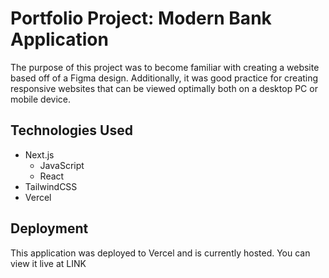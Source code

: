 # Portfolio Project: Modern Bank Application

The purpose of this project was to become familiar with creating a website based off of a Figma design. Additionally, it was good practice for creating responsive websites that can be viewed optimally both on a desktop PC or mobile device.

## Technologies Used

* Next.js
  * JavaScript
  * React
* TailwindCSS
* Vercel

## Deployment

This application was deployed to Vercel and is currently hosted. You can view it live at LINK
